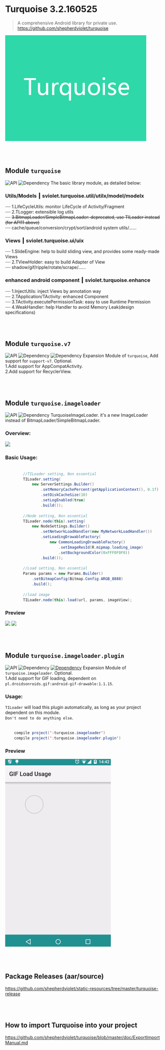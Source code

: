 # Turquoise 3.2.160525
> A comprehensive Android library for private use.<br/>
> https://github.com/shepherdviolet/turquoise <br/>

![](https://github.com/shepherdviolet/static-resources/blob/master/image/logo/turquoise.jpg)<br/>
<br/>
<br/>
<br/>

## Module `turquoise`
![API](https://img.shields.io/badge/API-10%2B-6a5acd.svg?style=flat)
![Dependency](https://img.shields.io/badge/Maven%20Dependency-support--v4-dc143c.svg?style=flat)
The basic library module, as detailed below:<br/>
### Utils/Models ┃ sviolet.turquoise.util/utilx/model/modelx <br/>
┈┈ 1.LifeCycleUtils: monitor LifeCycle of Activity/Fragment<br/>
┈┈ 2.TLogger: extensible log utils<br/>
┈┈ ~~3.BitmapLoader/SimpleBitmapLoader: deprecated, use TILoader instead (for API11 above)~~<br/>
┈┈ cache/queue/conversion/crypt/sort/android system utils/......<br/>
### Views ┃ sviolet.turquoise.ui/uix <br/>
┈┈ 1.SlideEngine: help to build sliding view, and provides some ready-made Views<br/>
┈┈ 2.TViewHolder: easy to build Adapter of View<br/>
┈┈ shadow/gif/ripple/rotate/scrape/......<br/>
### enhanced android component ┃ sviolet.turquoise.enhance <br/>
┈┈ 1.InjectUtils: inject Views by annotation way<br/>
┈┈ 2.TApplication/TActivity: enhanced Component<br/>
┈┈ 3.TActivity.executePermissionTask: easy to use Runtime Permission<br/>
┈┈ 4.WeakHandler: help Handler to avoid Memory Leak(design specifications)<br/>
<br/>
<br/>
<br/>

## Module `turquoise.v7`
![API](https://img.shields.io/badge/API-10%2B-6a5acd.svg?style=flat)
![Dependency](https://img.shields.io/badge/Module%20Dependency-turquoise-2ed8a8.svg?style=flat)
![Dependency](https://img.shields.io/badge/Maven%20Dependency-support--v7-dc143c.svg?style=flat)
Expansion Module of `turquoise`, Add support for `support-v7`. Optional.<br/>
1.Add support for AppCompatActivity.<br/>
2.Add support for RecyclerView.<br/>
<br/>
<br/>
<br/>

## Module `turquoise.imageloader`
![API](https://img.shields.io/badge/API-11%2B-6a5acd.svg?style=flat)
![Dependency](https://img.shields.io/badge/Module%20Dependency-turquoise-2ed8a8.svg?style=flat)
TurquoiseImageLoader. it's a new ImageLoader instead of BitmapLoader/SimpleBitmapLoader.<br/>
### Overview:<br/>
![](https://github.com/shepherdviolet/turquoise/blob/master/doc/turquoise-overview.png)<br/>
### Basic Usage:<br/>

```java

        //TILoader setting, Non essential
        TILoader.setting(
            new ServerSettings.Builder()
                .setMemoryCachePercent(getApplicationContext(), 0.1f)
                .setDiskCacheSize(10)
                .setLogEnabled(true)
                .build());

        //Node setting, Non essential
        TILoader.node(this).setting(
            new NodeSettings.Builder()
                .setNetworkLoadHandler(new MyNetworkLoadHandler())
                .setLoadingDrawableFactory(
                    new CommonLoadingDrawableFactory()
                        .setImageResId(R.mipmap.loading_image)
                        .setBackgroundColor(0xFFF0F0F0))
                .build());

        //Load setting, Non essential
        Params params = new Params.Builder()
            .setBitmapConfig(Bitmap.Config.ARGB_8888)
            .build();

        //load image
        TILoader.node(this).load(url, params, imageView);

```
### Preview
![](https://github.com/shepherdviolet/static-resources/blob/master/image/tiloader/tiloader_demo_list.gif)
![](https://github.com/shepherdviolet/static-resources/blob/master/image/tiloader/tiloader_demo_rounded.gif)<br/>
<br/>
<br/>
<br/>

## Module `turquoise.imageloader.plugin`
![API](https://img.shields.io/badge/API-11%2B-6a5acd.svg?style=flat)
![Dependency](https://img.shields.io/badge/Module%20Dependency-turquoise.imageloader-2ed8a8.svg?style=flat)
[![Dependency](https://img.shields.io/badge/Maven%20Dependency-android--gif--drawable-dc143c.svg?style=flat)](https://github.com/koral--/android-gif-drawable)
Expansion Module of `turquoise.imageloader`. Optional.<br/>
1.Add support for GIF loading, dependent on `pl.droidsonroids.gif:android-gif-drawable:1.1.15`.<br/>
### Usage:<br/>
`TILoader` will load this plugin automatically, as long as your project dependent on this module.<br/>
`Don't need to do anything else`.<br/>

```java

    compile project(':turquoise.imageloader')
    compile project(':turquoise.imageloader.plugin')

```
### Preview
![](https://raw.githubusercontent.com/shepherdviolet/static-resources/master/image/tiloader/tiloader_demo_gif.gif)<br/>
<br/>
<br/>
<br/>

## Package Releases (aar/source)
https://github.com/shepherdviolet/static-resources/tree/master/turquoise-release <br/>
<br/>
<br/>
<br/>

## How to import Turquoise into your project
https://github.com/shepherdviolet/turquoise/blob/master/doc/ExportImportManual.md <br/>
<br/>
<br/>
<br/>
